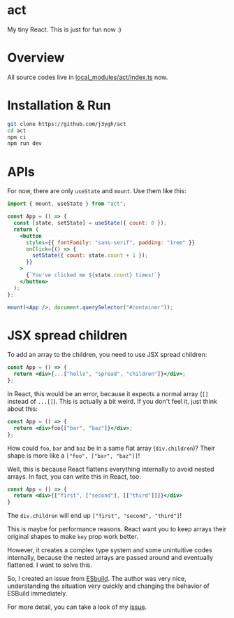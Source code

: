 # act

My tiny React.
This is just for fun now :)

# Overview

All source codes live in [local_modules/act/index.ts](https://github.com/j3ygh/act/tree/main/local_modules/act/index.ts) now.

# Installation & Run

```bash
git clone https://github.com/j3ygh/act
cd act
npm ci
npm run dev
```

# APIs

For now, there are only `useState` and `mount`.
Use them like this:

```jsx
import { mount, useState } from "act";

const App = () => {
  const [state, setState] = useState({ count: 0 });
  return (
    <button
      styles={{ fontFamily: "sans-serif", padding: "1rem" }}
      onClick={() => {
        setState({ count: state.count + 1 });
      }}
    >
      {`You've clicked me ${state.count} times!`}
    </button>
  );
};

mount(<App />, document.querySelector("#container"));
```

# JSX spread children

To add an array to the children, you need to use JSX spread children:

```jsx
const App = () => {
  return <div>{...["hello", "spread", "children"]}</div>;
};
```

In React, this would be an error, because it expects a normal array (`[]` instead of `...[]`). This is actually a bit weird. If you don't feel it, just think about this:

```jsx
const App = () => {
  return <div>foo{["bar", "baz"]}</div>;
};
```

How could `foo`, `bar` and `baz` be in a same flat array (`div.children`)? Their shape is more like a `["foo", ["bar", "baz"]]`!

Well, this is because React flattens everything internally to avoid nested arrays. In fact, you can write this in React, too:

```jsx
const App = () => {
  return <div>{["first", ["second"], [["third"]]]}</div>
}
```

The `div.children` will end up `["first", "second", "third"]`!

This is maybe for performance reasons. React want you to keep arrays their original shapes to make `key` prop work better. 

However, it creates a complex type system and some unintuitive codes internally, because the nested arrays are passed around and eventually flattened. I want to solve this.

So, I created an issue from [ESbuild](https://github.com/evanw/esbuild). The author was very nice, understanding the situation very quickly and changing the behavior of ESBuild immediately.

For more detail, you can take a look of my [issue](https://github.com/evanw/esbuild/issues/2245).
